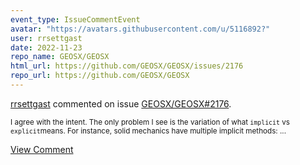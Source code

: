 ```yaml
---
event_type: IssueCommentEvent
avatar: "https://avatars.githubusercontent.com/u/5116892?"
user: rrsettgast
date: 2022-11-23
repo_name: GEOSX/GEOSX
html_url: https://github.com/GEOSX/GEOSX/issues/2176
repo_url: https://github.com/GEOSX/GEOSX
---
```


<a href='https://github.com/rrsettgast' target='_blank'>rrsettgast</a> commented on issue <a href='https://github.com/GEOSX/GEOSX/issues/2176' target='_blank'>GEOSX/GEOSX#2176</a>.

<small>I agree with the intent. The only problem I see is the variation of what `implicit` vs `explicit`means. For instance, solid mechanics have multiple implicit methods:...</small>

<a href='https://github.com/GEOSX/GEOSX/issues/2176' target='_blank'>View Comment</a>
